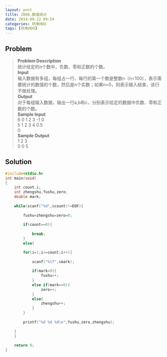 ```yaml
---
layout: post
title: 2008.数值统计
date: 2014-09-22 09:54
categories: 杭电HDU
tags: [杭电HDU]
---
```

## Problem
>**Problem Description**  
统计给定的n个数中，负数、零和正数的个数。  
**Input**  
输入数据有多组，每组占一行，每行的第一个数是整数n（n\<100），表示需要统计的数值的个数，然后是n个实数；如果n=0，则表示输入结束，该行不做处理。  
**Output**  
对于每组输入数据，输出一行a,b和c，分别表示给定的数据中负数、零和正数的个数。  
**Sample Input**  
6 0 1 2 3 -1 0  
5 1 2 3 4 0.5  
0   
**Sample Output**  
1 2 3  
0 0 5  

## Solution
```cpp
#include<stdio.h>
int main(void)
{
    int count,i;
    int zhengshu,fushu,zero;
    double mark;
    
    while(scanf("%d",&count)!=EOF){
        
        fushu=zhengshu=zero=0;
        
        if(count==0){
            
            break;
        }
        else{

        for(i=1;i<=count;i++){
            
            scanf("%lf",&mark);
            
            if(mark<0){
                fushu++;
            }
            else if(mark==0){
                zero++;
            }
            else{
                zhengshu++;
            }
        }
        
        printf("%d %d %d\n",fushu,zero,zhengshu);
        
    }
    }
    
    return 0;
}
```